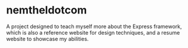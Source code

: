 # nemtheldotcom
A project designed to teach myself more about the Express framework, which is also a reference website for design techniques, and a resume website to showcase my abilities.
